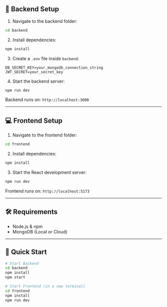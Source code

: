 ## 🚀 Backend Setup

1. Navigate to the backend folder:

```bash
cd backend
```

2. Install dependencies:

```bash
npm install
```

3. Create a `.env` file inside `backend`:

```
DB_SECRET_KEY=your_mongodb_connection_string
JWT_SECRET=your_secret_key
```

4. Start the backend server:

```bash
npm run dev
```

Backend runs on: `http://localhost:3000`

---

## 💻 Frontend Setup

1. Navigate to the frontend folder:

```bash
cd frontend
```

2. Install dependencies:

```bash
npm install
```

3. Start the React development server:

```bash
npm run dev
```

Frontend runs on: `http://localhost:5173`

---

## 🛠 Requirements

* Node.js & npm
* MongoDB (Local or Cloud)

---

## 🌿 Quick Start

```bash
# Start Backend
cd backend
npm install
npm start

# Start Frontend (in a new terminal)
cd frontend
npm install
npm run dev
```


